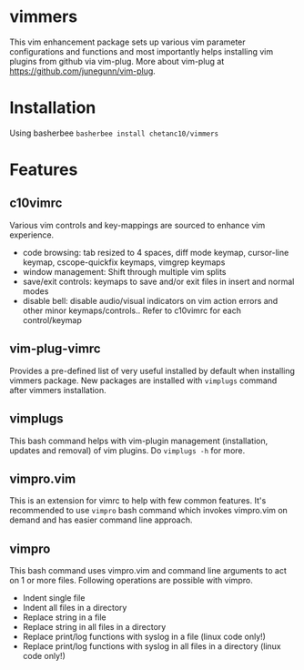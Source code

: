 # vimmers
This vim enhancement package sets up various vim parameter configurations and functions and most importantly helps installing vim plugins from github via vim-plug. More about vim-plug at https://github.com/junegunn/vim-plug.

# Installation
Using basherbee ```basherbee install chetanc10/vimmers```  

# Features
## c10vimrc
Various vim controls and key-mappings are sourced to enhance vim experience.
- code browsing: tab resized to 4 spaces, diff mode keymap, cursor-line keymap, cscope-quickfix keymaps, vimgrep keymaps
- window management: Shift through multiple vim splits
- save/exit controls: keymaps to save and/or exit files in insert and normal modes
- disable bell: disable audio/visual indicators on vim action errors
and other minor keymaps/controls.. Refer to c10vimrc for each control/keymap

## vim-plug-vimrc
Provides a pre-defined list of very useful installed by default when installing vimmers package. New packages are installed with ```vimplugs``` command after vimmers installation.

## vimplugs
This bash command helps with vim-plugin management (installation, updates and removal) of vim plugins. Do ```vimplugs -h``` for more.

## vimpro.vim
This is an extension for vimrc to help with few common features. It's recommended to use ```vimpro``` bash command which invokes vimpro.vim on demand and has easier command line approach.

## vimpro
This bash command uses vimpro.vim and command line arguments to act on 1 or more files. Following operations are possible with vimpro.
- Indent single file
- Indent all files in a directory
- Replace string in a file
- Replace string in all files in a directory
- Replace print/log functions with syslog in a file (linux code only!)
- Replace print/log functions with syslog in all files in a directory (linux code only!)
